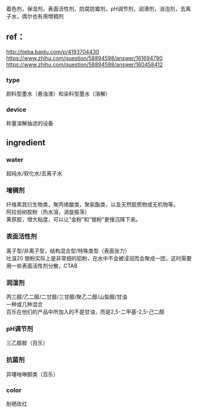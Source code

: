 着色剂，保湿剂，表面活性剂，防腐防霉剂，pH调节剂，润滑剂，消泡剂，去离子水，偶尔也有用增稠剂<br>
## ref：<br>
http://tieba.baidu.com/p/4193704430 <br>
https://www.zhihu.com/question/58894598/answer/161694790 <br>
https://www.zhihu.com/question/58894598/answer/160458412 <br>
### type
颜料型墨水（悬浊液）和染料型墨水（溶解）
### device
称量溶解抽滤的设备

## ingredient
### water
超纯水/软化水/去离子水<br>
### 增稠剂 
纤维素其衍生物类，聚丙烯酸类，聚氨酯类，以及天然胶质物或无机物等。<br>
阿拉伯树胶粉（热水溶，涡旋振荡）<br>
黄原胶，增大粘度，可以让“金粉”和“银粉”更慢沉降下来。
### 表面活性剂
离子型/非离子型，结构混合型/特殊类型（表面张力）<br>
吐温20
银粉实际上是非常细的铝粉，在水中不会被浸润而会聚成一团，这时需要用一些表面活性剂分散，CTAB
### 润湿剂
丙三醇/乙二醇/二甘醇/三甘醇/聚乙二醇/山梨醇/甘油<br>
一种或几种混合<br>
百乐在他们的产品中所加入的不是甘油，而是2,5-二甲基-2,5-己二醇<br>
### pH调节剂
三乙醇胺（百乐）
### 抗菌剂
异噻唑啉酮类（百乐）
### color
耐晒玫红


